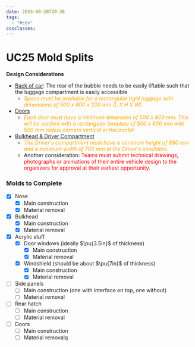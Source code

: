 ```yaml
---
date: 2024-08-28T20:38
tags:
  - "#cev"
cssclasses:
---
```

# UC25 Mold Splits

**Design Considerations**
- <u>Back of car</u>: The rear of the bubble needs to be easily liftable such that the luggage compartment is easily accessible
	- <font color="orange"><i>Space must be available for a rectangular rigid luggage with dimensions of 500 x 400 x 200 mm (L X H X W).</i></font>
- <u>Doors</u>
	- <font color="orange"><i>Each door must have a minimum dimension of 500 x 800 mm. This will be verified with a rectangular template of 500 x 800 mm with 500 mm radius corners vertical or horizontal.</i></font>
- <u>Bulkhead & Driver Compartment</u>
	- <font color="orange"><i>The Driver's compartment must have a minimum height of 880 mm and a minimum width of 700 mm at the Driver's shoulders.</i></font>
	- Another consideration: <font color="red">Teams must submit technical drawings, photographs or animations of their entire vehicle design to the organizers for approval at their earliest opportunity.</font>


### Molds to Complete
- [x] Nose
	- [x] Main construction
	- [x] Material removal
- [x] Bulkhead
	- [x] Main construction
	- [x] Material removal
- [x] Acrylic stuff 
	- [x] Door windows (ideally $\pu{3.5in}$ of thickness) 
		- [x] Main construction
		- [x] Material removal
	- [x] Windshield (should be about $\pu{7in}$ of thickness)
		- [x] Main construction
		- [x] Material removal
- [ ] Side panels
	- [ ] Main construction (one with interface on top, one without)
	- [ ] Material removal
- [ ] Rear hatch
	- [ ] Main construction
	- [ ] Material removal
- [ ] Doors
	- [ ] Main construction
	- [ ] Material removalq